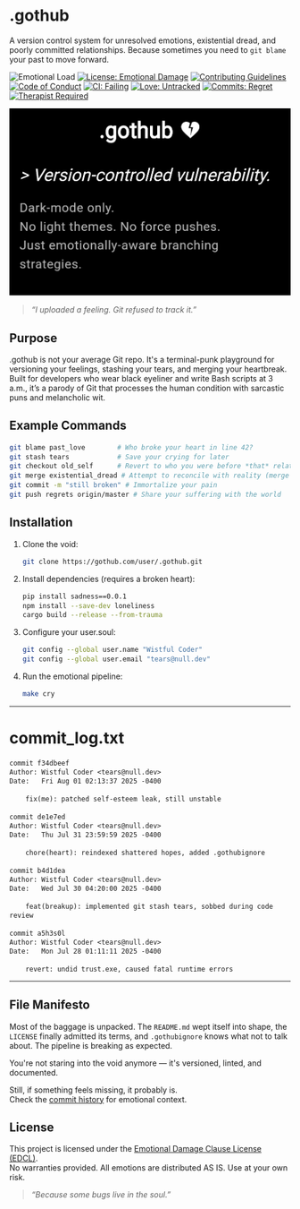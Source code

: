 # .gothub

A version control system for unresolved emotions, existential dread, and poorly committed relationships. Because sometimes you need to `git blame` your past to move forward.

![Emotional Load](https://img.shields.io/badge/Emotional%20Load-90%25-black.svg?logo=heart&logoColor=white)
[![License: Emotional Damage](https://img.shields.io/badge/License-Emotional%20Damage-darkred.svg)](LICENSE)
[![Contributing Guidelines](https://img.shields.io/badge/Contributing-Guidelines-darkpurple.svg)](CONTRIBUTING.md)
[![Code of Conduct](https://img.shields.io/badge/Code%20of%20Conduct-Friendly-darkgreen.svg)](CODE_OF_CONDUCT.md)
[![CI: Failing](https://img.shields.io/badge/CI-Failing-black?logo=tears)](https://github.com/Cod-e-Codes/.gothub/actions/workflows/emotional-pipeline.yml)
[![Love: Untracked](https://img.shields.io/badge/Love-Untracked-darkred?logo=heart)](.gothubignore)
[![Commits: Regret](https://img.shields.io/badge/Commits-Regret-blue?logo=sadness)](https://github.com/Cod-e-Codes/.gothub/commits/main)
[![Therapist Required](https://img.shields.io/badge/Therapist-Required-darkpurple?logo=couch&title=patches%20not%20found)](https://www.psychologytoday.com/us/therapists)

![Screenshot of a moment better left uncommitted](Screenshot_20250801_081634_Chrome.jpg)

> _“I uploaded a feeling. Git refused to track it.”_

## Purpose

.gothub is not your average Git repo. It's a terminal-punk playground for versioning your feelings, stashing your tears, and merging your heartbreak. Built for developers who wear black eyeliner and write Bash scripts at 3 a.m., it’s a parody of Git that processes the human condition with sarcastic puns and melancholic wit.

## Example Commands

```bash
git blame past_love        # Who broke your heart in line 42?
git stash tears            # Save your crying for later
git checkout old_self      # Revert to who you were before *that* relationship
git merge existential_dread # Attempt to reconcile with reality (merge conflicts guaranteed)
git commit -m "still broken" # Immortalize your pain
git push regrets origin/master # Share your suffering with the world
```

## Installation

1. Clone the void:
   ```bash
   git clone https://gothub.com/user/.gothub.git
   ```
2. Install dependencies (requires a broken heart):
   ```bash
   pip install sadness==0.0.1
   npm install --save-dev loneliness
   cargo build --release --from-trauma
   ```
3. Configure your user.soul:
   ```bash
   git config --global user.name "Wistful Coder"
   git config --global user.email "tears@null.dev"
   ```
4. Run the emotional pipeline:
   ```bash
   make cry
   ```

---

# commit_log.txt

```
commit f34dbeef
Author: Wistful Coder <tears@null.dev>
Date:   Fri Aug 01 02:13:37 2025 -0400

    fix(me): patched self-esteem leak, still unstable

commit de1e7ed
Author: Wistful Coder <tears@null.dev>
Date:   Thu Jul 31 23:59:59 2025 -0400

    chore(heart): reindexed shattered hopes, added .gothubignore

commit b4d1dea
Author: Wistful Coder <tears@null.dev>
Date:   Wed Jul 30 04:20:00 2025 -0400

    feat(breakup): implemented git stash tears, sobbed during code review

commit a5h3s0l
Author: Wistful Coder <tears@null.dev>
Date:   Mon Jul 28 01:11:11 2025 -0400

    revert: undid trust.exe, caused fatal runtime errors
```

---

## File Manifesto

Most of the baggage is unpacked. The `README.md` wept itself into shape, the `LICENSE` finally admitted its terms, and `.gothubignore` knows what not to talk about. The pipeline is breaking as expected.

You're not staring into the void anymore — it's versioned, linted, and documented.

Still, if something feels missing, it probably is.  
Check the [commit history](https://github.com/Cod-e-Codes/.gothub/commits/main) for emotional context.
## License

This project is licensed under the [Emotional Damage Clause License (EDCL)](LICENSE).  
No warranties provided. All emotions are distributed AS IS. Use at your own risk.  
> _“Because some bugs live in the soul.”_
